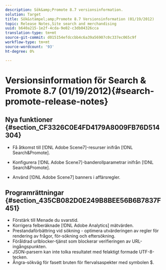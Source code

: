 ```yaml
---
description: Sök&amp;Promote 8.7 versionsinformation.
solution: Target
title: Sök&stämpel;amp;Promote 8.7 Versionsinformation (01/19/2012)
topic: Release Notes,Site search and merchandising
uuid: b640a215-1e2f-4cda-9e02-c3db04326cca
translation-type: tm+mt
source-git-commit: d015154efdccbb4c6a39a56907c0c337ec065c9f
workflow-type: tm+mt
source-wordcount: '93'
ht-degree: 0%

---
```



# Versionsinformation för Search &amp; Promote 8.7 (01/19/2012){#search-promote-release-notes}

## Nya funktioner {#section_CF3326C0E4FD4179A8009FB76D514304}

* Få åtkomst till [!DNL Adobe Scene7]-resurser inifrån [!DNL Search&Promote].
* Konfigurera [!DNL Adobe Scene7]-banderollparametrar inifrån [!DNL Search&Promote].

* Använd [!DNL Adobe Scene7] banners i affärsregler.

## Programrättningar {#section_435CB082D0E249B8BEE56B6B7837F451}

* Förstärk till Menade du svarstid.
* Korrigera felberäknade [!DNL Adobe Analytics] mätvärden.
* Prestandaförbättring vid sökning - optimera utvärderingen av regler för rendering av frågor, för-sökning och eftersökning.
* Föråldrad urlblocker-tjänst som blockerar verifieringen av URL-ingångspunkten.
* JSON-parsern kan inte tolka resultatet med felaktigt formade UTF-8-tecken.
* Ångra-sökväg för fasett bruten för flervalsaspekter med symbolen $.

